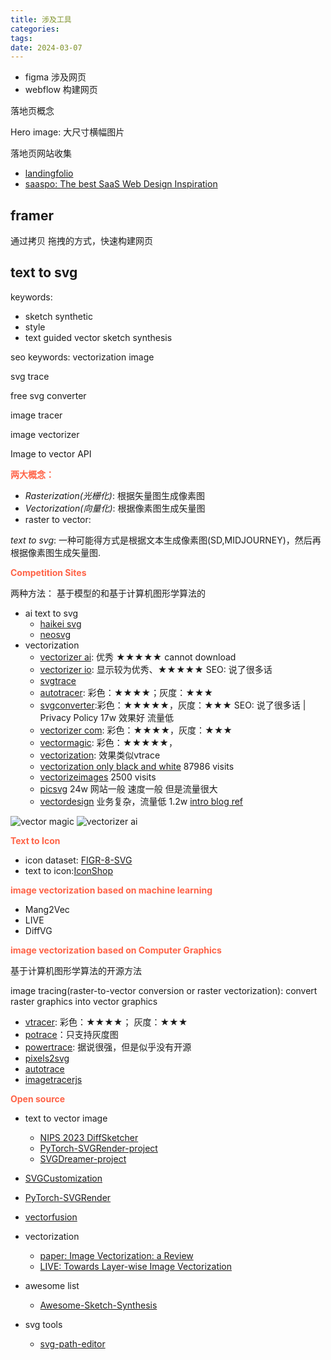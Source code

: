 ```yaml
---
title: 涉及工具
categories: 
tags: 
date: 2024-03-07
---
```




- figma  涉及网页
- webflow 构建网页

落地页概念

Hero image: 大尺寸横幅图片

落地页网站收集

- [landingfolio](https://www.landingfolio.com/?ref=bmms.me)
- [saaspo: The best SaaS Web Design Inspiration](https://www.saaspo.com/?ref=bmms.me)

## framer

通过拷贝 拖拽的方式，快速构建网页

## text to svg

keywords:

- sketch synthetic
- style
- text guided vector sketch synthesis

seo keywords: vectorization image

svg trace

free svg converter

image tracer 

image vectorizer

Image to vector API

**<font color='Tomato'>两大概念：</font>**


- *Rasterization(光栅化)*: 根据矢量图生成像素图
- *Vectorization(向量化)*: 根据像素图生成矢量图
- raster to vector:

*text to svg*: 一种可能得方式是根据文本生成像素图(SD,MIDJOURNEY)，然后再根据像素图生成矢量图.


**<font color='Tomato'>Competition Sites</font>**

两种方法： 基于模型的和基于计算机图形学算法的

- ai text to svg
    - [haikei svg](https://haikei.app/generators/)
    - [neosvg](https://neosvg.com/)
- vectorization
    - [vectorizer ai](https://vectorizer.ai/): 优秀 ★★★★★  cannot download
    - [vectorizer io](https://www.vectorizer.io/): 显示较为优秀、★★★★★ SEO: 说了很多话
    - [svgtrace](https://svgtrace.com/)
    - [autotracer](https://www.autotracer.org/): 彩色：★★★★；灰度：★★★
    - [svgconverter](https://svgconverter.app/):彩色：★★★★★，灰度：★★★ SEO: 说了很多话 | Privacy Policy  17w 效果好 流量低
    - [vectorizer com](https://vectorizer.com/): 彩色：★★★★，灰度：★★★
    - [vectormagic](https://vectormagic.com/): 彩色：★★★★★，
    - [vectorization](https://vectorization.eu/): 效果类似vtrace
    - [vectorization only black and white](vectorization.org) 87986 visits
    - [vectorizeimages](https://www.vectorizeimages.com/)  2500 visits
    - [picsvg](https://picsvg.com/) 24w  网站一般 速度一般 但是流量很大
    - [vectordesign](https://www.vectordesign.us/)  业务复杂，流量低  1.2w  [intro blog ref](https://www.vectordesign.us/review-of-image-tracers-and-image-vectorizers/)

![vector magic](https://cdn.jsdelivr.net/gh/YeeKal/img_land/blog/24/08/20240809104513.png)
![vectorizer ai](https://cdn.jsdelivr.net/gh/YeeKal/img_land/blog/24/08/20240809104817.png)



**<font color='Tomato'>Text to Icon</font>**

- icon dataset: [FIGR-8-SVG](https://github.com/marcdemers/FIGR-8-SVG)
- text to icon:[IconShop](https://icon-shop.github.io/)

**<font color='Tomato'>image vectorization based on machine learning</font>**

- Mang2Vec
- LIVE
- DiffVG

**<font color='Tomato'>image vectorization based on Computer Graphics</font>**

基于计算机图形学算法的开源方法

image tracing(raster-to-vector conversion or raster vectorization): convert raster graphics into vector graphics

- [vtracer](https://github.com/visioncortex/vtracer): 彩色：★★★★； 灰度：★★★
- [potrace](https://potrace.sourceforge.net/)：只支持灰度图
- [powertrace](): 据说很强，但是似乎没有开源
- [pixels2svg](https://github.com/ValentinFrancois/pixels2svg/tree/main)
- [autotrace](https://github.com/autotrace/autotrace)
- [imagetracerjs](https://github.com/jankovicsandras/imagetracerjs?tab=readme-ov-file)



**<font color='Tomato'>Open source</font>**

- text to vector image
    - [NIPS 2023 DiffSketcher](https://github.com/ximinng/DiffSketcher)
    - [PyTorch-SVGRender-project](https://ximinng.github.io/PyTorch-SVGRender-project/)
    - [SVGDreamer-project](https://ximinng.github.io/SVGDreamer-project/)

- [SVGCustomization](https://intchous.github.io/SVGCustomization/)
- [PyTorch-SVGRender](https://github.com/ximinng/PyTorch-SVGRender)
- [vectorfusion](https://vectorfusion.github.io/)
- vectorization
    - [paper: Image Vectorization: a Review](https://arxiv.org/abs/2306.06441)
    - [LIVE: Towards Layer-wise Image Vectorization]()
- awesome list
     - [Awesome-Sketch-Synthesis](https://github.com/MarkMoHR/Awesome-Sketch-Synthesis)
- svg tools
    - [svg-path-editor](https://yqnn.github.io/svg-path-editor/)



